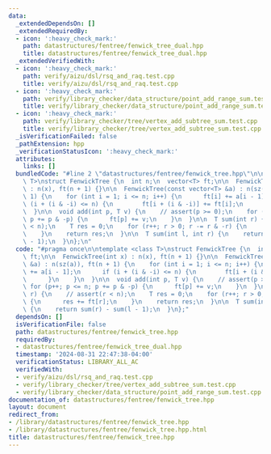 ```yaml
---
data:
  _extendedDependsOn: []
  _extendedRequiredBy:
  - icon: ':heavy_check_mark:'
    path: datastructures/fentree/fenwick_tree_dual.hpp
    title: datastructures/fentree/fenwick_tree_dual.hpp
  _extendedVerifiedWith:
  - icon: ':heavy_check_mark:'
    path: verify/aizu/dsl/rsq_and_raq.test.cpp
    title: verify/aizu/dsl/rsq_and_raq.test.cpp
  - icon: ':heavy_check_mark:'
    path: verify/library_checker/data_structure/point_add_range_sum.test.cpp
    title: verify/library_checker/data_structure/point_add_range_sum.test.cpp
  - icon: ':heavy_check_mark:'
    path: verify/library_checker/tree/vertex_add_subtree_sum.test.cpp
    title: verify/library_checker/tree/vertex_add_subtree_sum.test.cpp
  _isVerificationFailed: false
  _pathExtension: hpp
  _verificationStatusIcon: ':heavy_check_mark:'
  attributes:
    links: []
  bundledCode: "#line 2 \"datastructures/fentree/fenwick_tree.hpp\"\n\ntemplate <class\
    \ T>\nstruct FenwickTree {\n  int n;\n  vector<T> ft;\n\n  FenwickTree(int x)\
    \ : n(x), ft(n + 1) {}\n\n  FenwickTree(const vector<T> &a) : n(sz(a)), ft(n +\
    \ 1) {\n    for (int i = 1; i <= n; i++) {\n      ft[i] += a[i - 1];\n      if\
    \ (i + (i & -i) <= n) {\n        ft[i + (i & -i)] += ft[i];\n      }\n    }\n\
    \  }\n\n  void add(int p, T v) {\n    // assert(p >= 0);\n    for (p++; p <= n;\
    \ p += p & -p) {\n      ft[p] += v;\n    }\n  }\n\n  T sum(int r) {\n    // assert(r\
    \ < n);\n    T res = 0;\n    for (r++; r > 0; r -= r & -r) {\n      res += ft[r];\n\
    \    }\n    return res;\n  }\n\n  T sum(int l, int r) {\n    return sum(r) - sum(l\
    \ - 1);\n  }\n};\n"
  code: "#pragma once\n\ntemplate <class T>\nstruct FenwickTree {\n  int n;\n  vector<T>\
    \ ft;\n\n  FenwickTree(int x) : n(x), ft(n + 1) {}\n\n  FenwickTree(const vector<T>\
    \ &a) : n(sz(a)), ft(n + 1) {\n    for (int i = 1; i <= n; i++) {\n      ft[i]\
    \ += a[i - 1];\n      if (i + (i & -i) <= n) {\n        ft[i + (i & -i)] += ft[i];\n\
    \      }\n    }\n  }\n\n  void add(int p, T v) {\n    // assert(p >= 0);\n   \
    \ for (p++; p <= n; p += p & -p) {\n      ft[p] += v;\n    }\n  }\n\n  T sum(int\
    \ r) {\n    // assert(r < n);\n    T res = 0;\n    for (r++; r > 0; r -= r & -r)\
    \ {\n      res += ft[r];\n    }\n    return res;\n  }\n\n  T sum(int l, int r)\
    \ {\n    return sum(r) - sum(l - 1);\n  }\n};"
  dependsOn: []
  isVerificationFile: false
  path: datastructures/fentree/fenwick_tree.hpp
  requiredBy:
  - datastructures/fentree/fenwick_tree_dual.hpp
  timestamp: '2024-08-31 22:47:38-04:00'
  verificationStatus: LIBRARY_ALL_AC
  verifiedWith:
  - verify/aizu/dsl/rsq_and_raq.test.cpp
  - verify/library_checker/tree/vertex_add_subtree_sum.test.cpp
  - verify/library_checker/data_structure/point_add_range_sum.test.cpp
documentation_of: datastructures/fentree/fenwick_tree.hpp
layout: document
redirect_from:
- /library/datastructures/fentree/fenwick_tree.hpp
- /library/datastructures/fentree/fenwick_tree.hpp.html
title: datastructures/fentree/fenwick_tree.hpp
---
```

